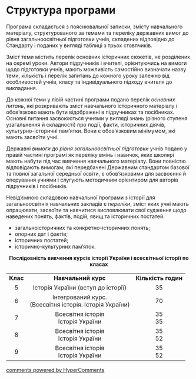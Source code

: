 <div id="hypercomments_widget" class="js-hypercomments-widget invisible"></div>

Структура програми
=============================================

Програма складається з пояснювальної записки, змісту навчального матеріалу, структурованого за темами та переліку державних вимог до рівня загальноосвітньої підготовки учнів, складених відповідно до Стандарту і поданих у вигляді таблиці з трьох стовпчиків.

Зміст теми містить перелік основних історичних сюжетів, не розділених на окремі уроки. Автори підручників і вчителі, орієнтуючись на вимоги щодо підготовки учнів, мають можливість самостійно визначати назву теми, кількість і перелік запитань до кожного уроку залежно від особливостей учнів, класу та індивідуального підходу вчителя до викладання.

До кожної теми у лівій частині програми подано перелік <i>основних питань</i>, які розкривають зміст навчального історичного матеріалу і обов’язково мають бути відображені в підручниках та посібниках. Основні питання засвоюються учнями у вигляді знань (різного ступеня узагальнення й складності) про події, факти, історичних діячів, культурно-історичні пам’ятки. Вони є обов’язковим мінімумом, які мають засвоїти учні.

Державні <i>вимоги до рівня загальноосвітньої підготовки</i> учнів подано у правій частині програмі як переліку вмінь і навичок, яких школярі мають набути під час вивчення навчального матеріалу. Вони повністю відповідають вимогам, які передбачені Державним стандартом базової та повної загальної середньої освіти, є обов’язковими для засвоєння й оперування учнями і слугують методичним орієнтиром для авторів підручників і посібників.

Невід’ємною складовою навчальної програми з історії для загальноосвітніх навчальних закладів є <i>переліки</i>, зміст яких учні мають опрацювати, засвоїти та навчитися висловлювати свої судження щодо наведених понять, фактів, подій, явищ та історичних постатей:
<ul>
<li>загальноісторичних та конкретно-історичних понять;</li>
<li>опорних дат і фактів;</li>
<li>історичних постатей;</li>
<li>історично-культурних пам’яток.</li>
</ul>

<p align="center"><b>Послідовність вивчення курсів історії України і всесвітньої історії по класах</b></p>

<table>
  <tr>
    <td align="center"><b>Клас</b></td>
    <td align="center"><b>Навчальний курс</b></td>
    <td align="center"><b>Кількість годин</b></td>
  </tr>
  <tr>
    <td align="center">5</td>
    <td align="center">Історія України (вступ до історії)</td>
    <td align="center">35</td>
  </tr>
  <tr>
    <td align="center">6</td>
    <td align="center">Інтегрований курс.<br>
(Всесвітня історія. Історія України)</td>
    <td align="center">70</td>
  </tr>
  <tr>
    <td align="center">7</td>
    <td align="center">Всесвітня історія<br>
Історія України
</td>
    <td align="center">35<br>35</td>
  </tr>
  <tr>
    <td align="center">8</td>
    <td align="center">Всесвітня історія<br>
Історія України
</td>
    <td align="center">35<br>52</td>
  </tr>
  <tr>
    <td align="center">9</td>
    <td align="center">Всесвітня історія<br>
Історія України
</td>
    <td align="center">35<br>52</td>
  </tr>
</table>

<div class="js-hypercomments-container">
<a href="http://hypercomments.com" class="hc-link" title="comments widget">comments powered by HyperComments</a>
</div>